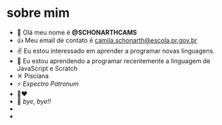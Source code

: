 # sobre mim
- 👋 Olá meu nome é **@SCHONARTHCAMS**
- :+1: Meu email de contato é camila.schonarth@escola.pr.gov.br
- :v: Eu estou interessado em aprender a programar novas linguagens.
- 🌱 Eu estou aprendendo a programar recentemente a linguagem de JavaScript e Scratch
- :pisces: Pisciana
- :zap: *Expectro Patronum*
- :dog::heart:
- :wave: *bye, bye!!*
- 
- 


